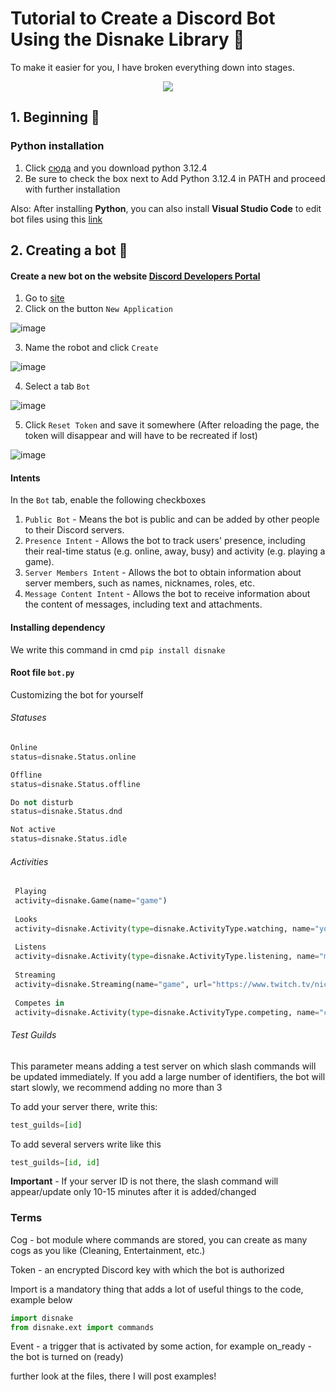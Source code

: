 # Tutorial to Create a Discord Bot Using the Disnake Library 💙
To make it easier for you, I have broken everything down into stages.

<div align="center">
  <img src="https://media.giphy.com/media/oFo77ZD0hiusDNy55s/giphy.gif?cid=ecf05e47jzhx3ppnm3uly4jff254hq4nttqvz6hdtzqq59ms&ep=v1_gifs_search&rid=giphy.gif&ct=g"/>
</div>

## 1. Beginning 🫡
### Python installation
1. Click [сюда](https://www.python.org/ftp/python/3.12.4/python-3.12.4-amd64.exe) and you download python 3.12.4
2. Be sure to check the box next to Add Python 3.12.4 in PATH and proceed with further installation

Also: After installing **Python**, you can also install **Visual Studio Code** to edit bot files using this [link](https://code.visualstudio.com/Download)

## 2. Creating a bot 🤖
#### Create a new bot on the website [Discord Developers Portal](https://discord.com/developers/applications)
1. Go to [site](https://discord.com/developers/applications)
2. Click on the button  `New Application`

![image](https://github.com/fardieov/Tutorial-Discord-Bot/assets/169608913/cb37dc51-192b-452e-94aa-6bd53271c64e)

3. Name the robot and click  `Create`

![image](https://github.com/fardieov/Tutorial-Discord-Bot/assets/169608913/79d26d98-1d08-4479-8c0e-063cb31830fe)

4. Select a tab  `Bot`

![image](https://github.com/fardieov/Tutorial-Discord-Bot/assets/169608913/4af54839-7ace-4b12-a1aa-70d53c2b0cd3)

5. Click `Reset Token`  and save it somewhere (After reloading the page, the token will disappear and will have to be recreated if lost)

![image](https://github.com/fardieov/Tutorial-Discord-Bot/assets/169608913/dedc7f59-9783-4252-a0b4-d5fda6893184)

#### Intents
In the `Bot`  tab, enable the following checkboxes

1. `Public Bot`  - Means the bot is public and can be added by other people to their Discord servers.
2. `Presence Intent`  - Allows the bot to track users' presence, including their real-time status (e.g. online, away, busy) and activity (e.g. playing a game).
3. `Server Members Intent`  - Allows the bot to obtain information about server members, such as names, nicknames, roles, etc.
4. `Message Content Intent`  - Allows the bot to receive information about the content of messages, including text and attachments.

#### Installing dependency
We write this command in cmd  `pip install disnake`

#### Root file  `bot.py`
Customizing the bot for yourself
###### Statuses
```py
Online
status=disnake.Status.online

Offline
status=disnake.Status.offline

Do not disturb
status=disnake.Status.dnd

Not active
status=disnake.Status.idle
```

###### Activities
```py
 Playing
 activity=disnake.Game(name="game")
 
 Looks
 activity=disnake.Activity(type=disnake.ActivityType.watching, name="youtube")
 
 Listens
 activity=disnake.Activity(type=disnake.ActivityType.listening, name="music")
 
 Streaming
 activity=disnake.Streaming(name="game", url="https://www.twitch.tv/nickname") #if you remove the url argument, the button simply won’t appear, but everything will work
 
 Competes in
 activity=disnake.Activity(type=disnake.ActivityType.competing, name="creating a bot")
 ```

###### Test Guilds
This parameter means adding a test server on which slash commands will be updated immediately. If you add a large number of identifiers, the bot will start slowly, we recommend adding no more than 3

To add your server there, write this:
```py
test_guilds=[id]
 ```

To add several servers write like this
 ```py
 test_guilds=[id, id]
 ```
**Important** - If your server ID is not there, the slash command will appear/update only 10-15 minutes after it is added/changed

### Terms
Cog - bot module where commands are stored, you can create as many cogs as you like (Cleaning, Entertainment, etc.)

Token - an encrypted Discord key with which the bot is authorized

Import is a mandatory thing that adds a lot of useful things to the code, example below
 ```py
 import disnake
 from disnake.ext import commands
 ```
Event - a trigger that is activated by some action, for example on_ready - the bot is turned on (ready)

further look at the files, there I will post examples!
